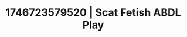 ---
categories:
- Vocal tease
- Intimate storytelling
- Midnight fantasy
- AI-generated
- NSFW AI art
- Soft spanking
- ASMR
- Cosplay
image: /assets/images/1746723579520.jpg
layout: post
seo:
  description: Featured content with premium Scat Fetish, ABDL Play. HD images available.
  keywords: Scat Fetish, ABDL Play
  og_image: /assets/images/1746723579520.jpg
  schema_type: VisualArtwork
tags:
- ABDL Play
- '#1746723579520'
- Scat Fetish
title: 1746723579520 | Scat Fetish ABDL Play
---
